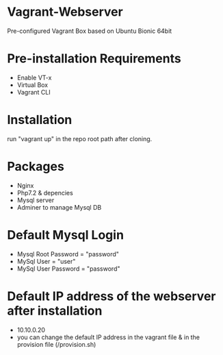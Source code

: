 # Vagrant-Webserver

Pre-configured Vagrant Box based on Ubuntu Bionic 64bit

# Pre-installation Requirements
- Enable VT-x
- Virtual Box
- Vagrant CLI

# Installation
run "vagrant up" in the repo root path after cloning.

# Packages 
- Nginx 
- Php7.2 & depencies
- Mysql server
- Adminer to manage Mysql DB 

# Default Mysql Login
- Mysql Root Password = "password"
- MySql User = "user"
- MySql User Password = "password"

# Default IP address of the webserver after installation
- 10.10.0.20
- you can change the default IP address in the vagrant file & in the provision file (/provision.sh)


